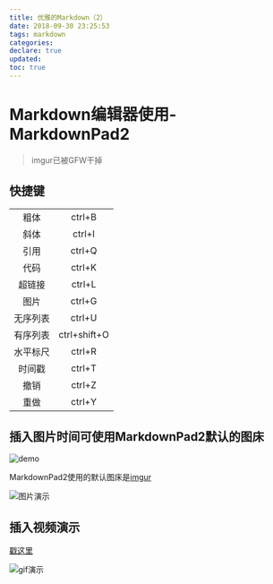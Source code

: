 ```yaml
---
title: 优雅的Markdown（2）
date: 2018-09-30 23:25:53
tags: markdown
categories:
declare: true
updated:
toc: true
---
```

# Markdown编辑器使用-MarkdownPad2

>imgur已被GFW干掉

## 快捷键

|     |     |
|:---:|:---:|
|粗体|ctrl+B|
|斜体|ctrl+I|
|引用|ctrl+Q|
|代码|ctrl+K|
|超链接|ctrl+L|
|图片|ctrl+G|
|无序列表|ctrl+U|
|有序列表|ctrl+shift+O|
|水平标尺|ctrl+R|
|时间戳|ctrl+T|
|撤销|ctrl+Z|
|重做|ctrl+Y|

<!-- more -->

## 插入图片时间可使用MarkdownPad2默认的图床

![demo](http://pflr7ix8q.bkt.clouddn.com/qIWhafe.gif)

MarkdownPad2使用的默认图床是[imgur](https://imgur.com/)

![图片演示](http://pflr7ix8q.bkt.clouddn.com/tSexzok.gif)

## 插入视频演示

[戳这里](https://imgur.com/Uuabq5B)

![gif演示](http://pflr7ix8q.bkt.clouddn.com/wocao.gif)


